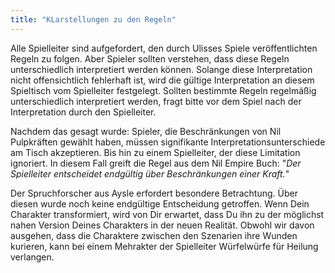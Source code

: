 ```yaml
---
title: "KLarstellungen zu den Regeln"
---
```


Alle Spielleiter sind aufgefordert, den durch Ulisses Spiele veröffentlichten
Regeln zu folgen. Aber Spieler sollten verstehen, dass diese Regeln
unterschiedlich interpretiert werden können. Solange diese Interpretation nicht
offensichtlich fehlerhaft ist, wird die gültige Interpretation an diesem
Spieltisch vom Spielleiter festgelegt. Sollten bestimmte Regeln regelmäßig
unterschiedlich interpretiert werden, fragt bitte vor dem Spiel nach der
Interpretation durch den Spielleiter. 

Nachdem das gesagt wurde: Spieler, die Beschränkungen von Nil Pulpkräften
gewählt haben, müssen signifikante Interpretationsunterschiede am Tisch
akzeptieren. Bis hin zu einem Spielleiter, der diese Limitation ignoriert. In
diesem Fall greift die Regel aus dem Nil Empire Buch: "*Der Spielleiter
entscheidet endgültig über Beschränkungen einer Kraft.*" 

Der Spruchforscher aus Aysle erfordert besondere Betrachtung. Über diesen wurde
noch keine endgültige Entscheidung getroffen. Wenn Dein Charakter
transformiert, wird von Dir erwartet, dass Du ihn zu der möglichst nahen
Version Deines Charakters in der neuen Realität. Obwohl wir davon ausgehen,
dass die Charaktere zwischen den Szenarien ihre Wunden kurieren, kann bei einem
Mehrakter der Spielleiter Würfelwürfe für Heilung verlangen.

